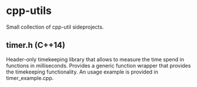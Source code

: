 # cpp-utils
Small collection of cpp-util sideprojects.

## timer.h (C++14)
Header-only timekeeping library that allows to measure the time spend in functions in milliseconds. Provides a generic function wrapper that provides the timekeeping functionality. An usage example is provided in timer_example.cpp.
